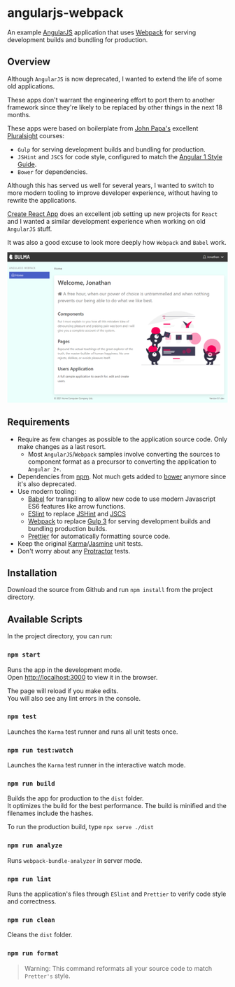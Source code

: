 # angularjs-webpack

An example [AngularJS](https://angularjs.org/) application that uses [Webpack](https://webpack.js.org/) for serving development builds and bundling for production.

## Overview

Although `AngularJS` is now deprecated, I wanted to extend the life of some old applications.

These apps don't warrant the engineering effort to port them to another framework since they're likely to be replaced by other things in the next 18 months.

These apps were based on boilerplate from [John Papa's](https://johnpapa.net/) excellent [Pluralsight](https://pluralsight.com/) courses:

- `Gulp` for serving development builds and bundling for production.
- `JSHint` and `JSCS` for code style, configured to match the [Angular 1 Style Guide](https://github.com/johnpapa/angular-styleguide/blob/master/a1/README.md).
- `Bower` for dependencies.

Although this has served us well for several years, I wanted to switch to more modern tooling to improve developer experience, without having to rewrite the applications.

[Create React App](https://create-react-app.dev/) does an excellent job setting up new projects for `React` and I wanted a similar development experience when working on old `AngularJS` stuff.

It was also a good excuse to look more deeply how `Webpack` and `Babel` work.

![Screenshot](.docs/screenshot.png)

## Requirements

- Require as few changes as possible to the application source code. Only make changes as a last resort.
  - Most `AngularJS`/`Webpack` samples involve converting the sources to component format as a precursor to converting the application to `Angular 2+`.
- Dependencies from [npm](https://www.npmjs.com/). Not much gets added to [bower](https://bower.io/) anymore since it's also deprecated.
- Use modern tooling:
  - [Babel](https://babeljs.io/) for transpiling to allow new code to use modern Javascript ES6 features like arrow functions.
  - [ESlint](https://eslint.org/) to replace [JSHint](https://jshint.com/) and [JSCS](https://jscs-dev.github.io/)
  - [Webpack](https://webpack.js.org/) to replace [Gulp 3](https://gulpjs.com/) for serving development builds and bundling production builds.
  - [Prettier](https://prettier.io/) for automatically formatting source code.
- Keep the original [Karma](https://karma-runner.github.io/)/[Jasmine](https://jasmine.github.io/) unit tests.
- Don't worry about any [Protractor](https://www.protractortest.org/) tests.

## Installation

Download the source from Github and run `npm install` from the project directory.

## Available Scripts

In the project directory, you can run:

### `npm start`

Runs the app in the development mode.\
Open [http://localhost:3000](http://localhost:3000) to view it in the browser.

The page will reload if you make edits.\
You will also see any lint errors in the console.

### `npm test`

Launches the `Karma` test runner and runs all unit tests once.

### `npm run test:watch`

Launches the `Karma` test runner in the interactive watch mode.

### `npm run build`

Builds the app for production to the `dist` folder.\
It optimizes the build for the best performance. The build is minified and the filenames include the hashes.

To run the production build, type `npx serve ./dist`

### `npm run analyze`

Runs `webpack-bundle-analyzer` in server mode.

### `npm run lint`

Runs the application's files through `ESlint` and `Prettier` to verify code style and correctness.

### `npm run clean`

Cleans the `dist` folder.

### `npm run format`

> Warning: This command reformats all your source code to match `Pretter's` style.
